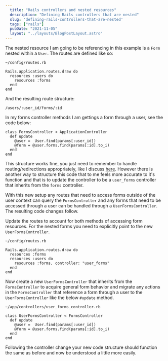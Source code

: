 ```yaml
---
  title: "Rails controllers and nested resources"
  description: "Defining Rails controllers that are nested"
  slug: 'defining-rails-controllers-that-are-nested'
  tags: ["rails"]
  pubDate: "2021-11-05"
  layout: "../layouts/BlogPostLayout.astro"
---
```


The nested resource I am going to be referencing in this example is a `Form` nested within a `User`. The routes are defined like so:

```
~/config/routes.rb
```
```
Rails.application.routes.draw do
  resources :users do
    resources :forms
  end
end
```

And the resulting route structure:
```
/users/:user_id/forms/:id
```

In my forms controller methods I am gettings a form through a user, see the code below:
```
class FormsController < ApplicationController
  def update
    @user =  User.find(params[:user_id])
    @form = @user.forms.find(params[:id].to_i)
  end
end
```

This structure works fine, you just need to remember to handle routing/redirections appropriately, like I discuss [here](https://www.devdecks.io/2021-redirect-to-nested-resource-url-rails). However there is another way to structure this code that to me feels more accurate to it's function and that is to update the controller to be a `user_forms` controller that inherits from the `forms` controller.

With this new setup any routes that need to access forms outside of the user context can query the `FormsController` and any forms that need to be accessed through a user can be handled through a `UserFormsController`. The resulting code changes follow.

Update the routes to account for both methods of accessing form resources. For the nested forms you need to explicitly point to the new `UserFormsController`. 

```
~/config/routes.rb
```
```
Rails.application.routes.draw do
  resources :forms
  resources :users do
    resources :forms, controller: "user_forms"
  end
end
```

Now create a new `UserFormsController` that inherits from the `FormsController` to acquire general form behavior and migrate any actions in the `FormsController` that reference a form through a user to the `UserFormsController` like the below `#update` method.

```
~/app/controllers/user_forms_controller.rb
```
```
class UserFormsController < FormsController
  def update
    @user =  User.find(params[:user_id])
    @form = @user.forms.find(params[:id].to_i)
  end
end
```

Following the controller change your new code structure should function the same as before and now be understood a little more easily.